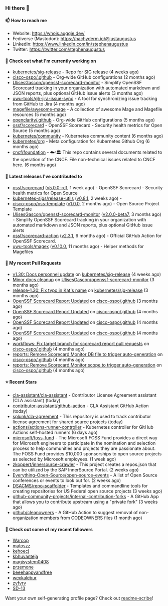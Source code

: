 ### Hi there 👋

#### 📫 How to reach me

- Website: https://whois.auggie.dev/
- Fediverse (Mastodon): https://hachyderm.io/@justaugustus
- LinkedIn: https://www.linkedin.com/in/stephenaugustus
- Twitter: https://twitter.com/stephenaugustus

#### 👷 Check out what I'm currently working on

- [kubernetes/sig-release](https://github.com/kubernetes/sig-release) - Repo for SIG release (4 weeks ago)
- [cisco-ospo/.github](https://github.com/cisco-ospo/.github) - Org-wide GitHub configurations (2 months ago)
- [UlisesGascon/openssf-scorecard-monitor](https://github.com/UlisesGascon/openssf-scorecard-monitor) - Simplify OpenSSF Scorecard tracking in your organization with automated markdown and JSON reports, plus optional GitHub issue alerts (3 months ago)
- [uwu-tools/gh-jira-issue-sync](https://github.com/uwu-tools/gh-jira-issue-sync) - A tool for synchronizing issue tracking from GitHub to Jira (4 months ago)
- [magefile/awesome-mage](https://github.com/magefile/awesome-mage) - A collection of awesome Mage and Magefile resources (5 months ago)
- [openclarity/.github](https://github.com/openclarity/.github) - Org-wide GitHub configurations (5 months ago)
- [ossf/scorecard](https://github.com/ossf/scorecard) - OpenSSF Scorecard - Security health metrics for Open Source (5 months ago)
- [kubernetes/community](https://github.com/kubernetes/community) - Kubernetes community content (6 months ago)
- [kubernetes/org](https://github.com/kubernetes/org) - Meta configuration for Kubernetes Github Org (6 months ago)
- [cncf/foundation](https://github.com/cncf/foundation) - ☁️♮🏛 This repo contains several documents related to the operation of the CNCF. File non-technical issues related to CNCF here. (6 months ago)

#### 🔭 Latest releases I've contributed to

- [ossf/scorecard](https://github.com/ossf/scorecard) ([v5.0.0-rc1](https://github.com/ossf/scorecard/releases/tag/v5.0.0-rc1), 1 week ago) - OpenSSF Scorecard - Security health metrics for Open Source
- [kubernetes-sigs/release-utils](https://github.com/kubernetes-sigs/release-utils) ([v0.8.1](https://github.com/kubernetes-sigs/release-utils/releases/tag/v0.8.1), 2 weeks ago) - 
- [cisco-ospo/oss-template](https://github.com/cisco-ospo/oss-template) ([v1.0.0](https://github.com/cisco-ospo/oss-template/releases/tag/v1.0.0), 2 months ago) - Open Source Project Template
- [UlisesGascon/openssf-scorecard-monitor](https://github.com/UlisesGascon/openssf-scorecard-monitor) ([v2.0.0-beta7](https://github.com/UlisesGascon/openssf-scorecard-monitor/releases/tag/v2.0.0-beta7), 3 months ago) - Simplify OpenSSF Scorecard tracking in your organization with automated markdown and JSON reports, plus optional GitHub issue alerts
- [ossf/scorecard-action](https://github.com/ossf/scorecard-action) ([v2.3.1](https://github.com/ossf/scorecard-action/releases/tag/v2.3.1), 6 months ago) - Official GitHub Action for OpenSSF Scorecard.
- [uwu-tools/magex](https://github.com/uwu-tools/magex) ([v0.10.0](https://github.com/uwu-tools/magex/releases/tag/v0.10.0), 11 months ago) - Helper methods for Magefiles

#### 🔨 My recent Pull Requests

- [v1.30: Docs personnel update](https://github.com/kubernetes/sig-release/pull/2458) on [kubernetes/sig-release](https://github.com/kubernetes/sig-release) (4 weeks ago)
- [Minor docs cleanup](https://github.com/UlisesGascon/openssf-scorecard-monitor/pull/72) on [UlisesGascon/openssf-scorecard-monitor](https://github.com/UlisesGascon/openssf-scorecard-monitor) (3 months ago)
- [release-1.30: Fix typo in Kat&#39;s name](https://github.com/kubernetes/sig-release/pull/2406) on [kubernetes/sig-release](https://github.com/kubernetes/sig-release) (3 months ago)
- [OpenSSF Scorecard Report Updated](https://github.com/cisco-ospo/.github/pull/53) on [cisco-ospo/.github](https://github.com/cisco-ospo/.github) (3 months ago)
- [OpenSSF Scorecard Report Updated](https://github.com/cisco-ospo/.github/pull/47) on [cisco-ospo/.github](https://github.com/cisco-ospo/.github) (4 months ago)
- [OpenSSF Scorecard Report Updated](https://github.com/cisco-ospo/.github/pull/45) on [cisco-ospo/.github](https://github.com/cisco-ospo/.github) (4 months ago)
- [OpenSSF Scorecard Report Updated](https://github.com/cisco-ospo/.github/pull/40) on [cisco-ospo/.github](https://github.com/cisco-ospo/.github) (4 months ago)
- [workflows: Fix target branch for scorecard report pull requests](https://github.com/cisco-ospo/.github/pull/39) on [cisco-ospo/.github](https://github.com/cisco-ospo/.github) (4 months ago)
- [reports: Remove Scorecard Monitor DB file to trigger auto-generation](https://github.com/cisco-ospo/.github/pull/38) on [cisco-ospo/.github](https://github.com/cisco-ospo/.github) (4 months ago)
- [reports: Remove Scorecard Monitor scope to trigger auto-generation](https://github.com/cisco-ospo/.github/pull/37) on [cisco-ospo/.github](https://github.com/cisco-ospo/.github) (4 months ago)

#### ⭐ Recent Stars

- [cla-assistant/cla-assistant](https://github.com/cla-assistant/cla-assistant) - Contributor License Agreement assistant (CLA assistant) (today)
- [contributor-assistant/github-action](https://github.com/contributor-assistant/github-action) - CLA Assistant GitHub Action (today)
- [splunk/cla-agreement](https://github.com/splunk/cla-agreement) - This repository is used to track contributor license agreement for shared source projects (today)
- [actions/actions-runner-controller](https://github.com/actions/actions-runner-controller) - Kubernetes controller for GitHub Actions self-hosted runners (6 days ago)
- [microsoft/foss-fund](https://github.com/microsoft/foss-fund) - The Microsoft FOSS Fund provides a direct way for Microsoft engineers to participate in the nomination and selection process to help communities and projects they are passionate about. The FOSS Fund provides $10,000 sponsorships to open source projects as selected by Microsoft employees. (1 week ago)
- [zkoppert/innersource-crawler](https://github.com/zkoppert/innersource-crawler) - This project creates a repos.json that can be utilized by the SAP InnerSource Portal. (2 weeks ago)
- [Everything-Open-Source/open-source-events](https://github.com/Everything-Open-Source/open-source-events) - A list of Open Source conferences or events to look out for. (2 weeks ago)
- [DSACMS/repo-scaffolder](https://github.com/DSACMS/repo-scaffolder) - Templates and commandline tools for creating repositories for US Federal open source projects  (3 weeks ago)
- [github-community-projects/internal-contribution-forks](https://github.com/github-community-projects/internal-contribution-forks) - A GitHub App that allows you to contribute upstream using a &#34;private fork&#34; (3 weeks ago)
- [github/cleanowners](https://github.com/github/cleanowners) - A GitHub Action to suggest removal of non-organization members from CODEOWNERS files (1 month ago)

#### 👯 Check out some of my recent followers

- [Warcop](https://github.com/Warcop)
- [matoszz](https://github.com/matoszz)
- [kehoecj](https://github.com/kehoecj)
- [kbhuvanteja](https://github.com/kbhuvanteja)
- [magisystem0408](https://github.com/magisystem0408)
- [przemone](https://github.com/przemone)
- [beeehappyandfree](https://github.com/beeehappyandfree)
- [wexkalebur](https://github.com/wexkalebur)
- [zvfvrv](https://github.com/zvfvrv)
- [SD-13](https://github.com/SD-13)

Want your own self-generating profile page? Check out [readme-scribe](https://github.com/muesli/readme-scribe)!
